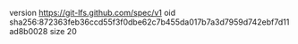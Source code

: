 version https://git-lfs.github.com/spec/v1
oid sha256:872363feb36ccd55f3f0dbe62c7b455da017b7a3d7959d742ebf7d11ad8b0028
size 20
